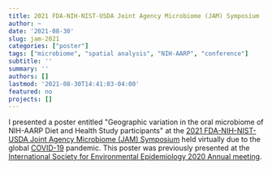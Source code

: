 ```yaml
---
title: 2021 FDA-NIH-NIST-USDA Joint Agency Microbiome (JAM) Symposium
author: ~
date: '2021-08-30'
slug: jam-2021
categories: ["poster"]
tags: ["microbiome", "spatial analysis", "NIH-AARP", "conference"]
subtitle: ''
summary: ''
authors: []
lastmod: '2021-08-30T14:41:03-04:00'
featured: no
projects: []
---
```


I presented a poster entitled "Geographic variation in the oral microbiome of NIH-AARP Diet and Health Study participants" at the [2021 FDA-NIH-NIST-USDA Joint Agency Microbiome (JAM) Symposium](https://jam-2021.virtualpostersession.org/) held virtually due to the global [COVID-19](https://www.cdc.gov/coronavirus/2019-ncov/index.html) pandemic. This poster was previously presented at the [International Society for Environmental Epidemiology 2020 Annual meeting](/post/isee-2020).

